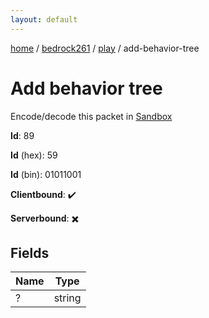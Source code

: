 ```yaml
---
layout: default
---
```


[home](/)  /  [bedrock261](/protocol/bedrock261)  /  [play](/protocol/bedrock261/play)  /  add-behavior-tree

# Add behavior tree

Encode/decode this packet in [Sandbox](../../../sandbox/bedrock261#Play.AddBehaviorTree)

**Id**: 89

**Id** (hex): 59

**Id** (bin): 01011001

**Clientbound**: ✔️

**Serverbound**: ✖️

## Fields

Name | Type
---|---
? | string
